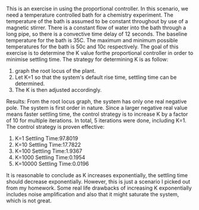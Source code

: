 This is an exercise in using the proportional controller. In this scenario, we need a temperature controlled bath for a chemistry experiment. The temperature of the bath is assumed to be constant throughout by use of a magnetic stirrer. There is a constant flow of water into the bath through a long pipe, so there is a convective time delay of 12 seconds. The baseline temperature for the bath is 35C. The maximum and minimum possible temperatures for the bath is 50c and 10c respectively. The goal of this exercise is to determine the K value forthe proportional controller in order to minimise settling time. 
The strategy for determining K is as follow: 
1. graph the root locus of the plant.
2. Let K=1 so that the system's default rise time, settling time can be determined.
3. The K is then adjusted accordingly.

Results:
From the root locus graph, the system has only one real negative pole. The system is first order in nature. Since a larger negative real value means faster settling time, the control strategy is to increase K by a factor of 10 for multiple iterations. In total, 5 iterations were done, including K=1. The control strategy is proven effective:
1. K=1     Settling Time:97.8019
2. K=10    Settling Time:17.7822
3. K=100   Settling Time:1.9367
4. K=1000  Settling Time:0.1954
5. K=10000 Settling Time:0.0196

It is reasonable to conclude as K increases exponentially, the settling time should decrease exponentially. However, this is just a scenario I picked out from my homework. Some real life drawbacks of increasing K exponentially includes noise amplification and also that it might saturate the system, which is not great.
